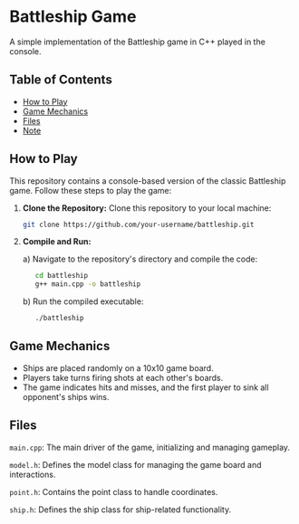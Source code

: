# Battleship Game

A simple implementation of the Battleship game in C++ played in the console.

## Table of Contents

- [How to Play](#how-to-play)
- [Game Mechanics](#game-mechanics)
- [Files](#files)
- [Note](#note)

## How to Play

This repository contains a console-based version of the classic Battleship game. Follow these steps to play the game:

1. **Clone the Repository:** Clone this repository to your local machine:

   ```bash
   git clone https://github.com/your-username/battleship.git

2. **Compile and Run:**

   a) Navigate to the repository's directory and compile the code:

      ```bash
         cd battleship
         g++ main.cpp -o battleship
      ```

   b) Run the compiled executable:

      ```bash
         ./battleship
      ```

## Game Mechanics

- Ships are placed randomly on a 10x10 game board.
- Players take turns firing shots at each other's boards.
- The game indicates hits and misses, and the first player to sink all opponent's ships wins.

## Files

`main.cpp`: The main driver of the game, initializing and managing gameplay.  

`model.h`: Defines the model class for managing the game board and interactions.  

`point.h`: Contains the point class to handle coordinates.  

`ship.h`: Defines the ship class for ship-related functionality.  




   
